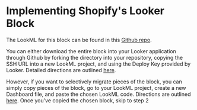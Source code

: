 # Implementing Shopify's Looker Block

The LookML for this block can be found in this [Github repo](https://github.com/fishtown-analytics/shopify-data-warehouse/tree/readme). 

You can either download the entire block into your Looker application through Github by forking the directory into your repository, copying the SSH URL into a new LookML project, and using the Deploy Key provided by Looker. Detailed directions are outlined [here](https://discourse.looker.com/t/copying-a-lookml-project-into-looker-from-a-github-repo/1209).

However, if you want to selectively migrate pieces of the block, you can simply copy pieces of the block, go to your LookML project, create a new Dashboard file, and paste the chosen LookML code. Directions are outlined [here](https://discourse.looker.com/t/move-a-dashboard-to-a-new-looker-instance/5737). Once you’ve copied the chosen block, skip to step 2
